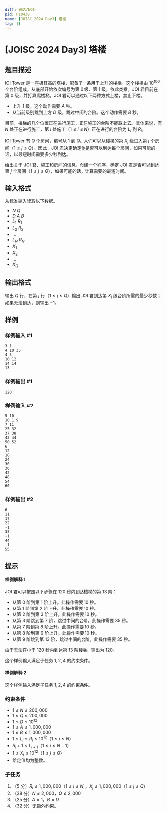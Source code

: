 ```yaml
---
diff: 省选/NOI-
pid: P10438
name: [JOISC 2024 Day3] 塔楼
tag: []
---
```

# [JOISC 2024 Day3] 塔楼
## 题目描述

IOI Tower 是一座极其高的塔楼，配备了一条用于上升的楼梯。这个楼梯由 $10^{100}$ 个台阶组成，从底部开始依次编号为第 $0$ 级、第 $1$ 级，依此类推。JOI 君目前在第 $0$ 级，并打算爬楼梯。JOI 君可以通过以下两种方式上楼，禁止下楼。

- 上升 $1$ 级。这个动作需要 $A$ 秒。
- 从当前级别跳到上方 $D$ 级，跳过中间的台阶。这个动作需要 $B$ 秒。

目前，楼梯的几个位置正在进行施工，正在施工的台阶不能踩上去。具体来说，有 $N$ 处正在进行施工，第 $i$ 处施工（$1 \leq i \leq N$）正在进行的台阶为 $L_i$ 到 $R_i$。

IOI Tower 有 $Q$ 个房间，编号从 $1$ 到 $Q$。人们可以从楼梯的第 $X_j$ 级进入第 $j$ 个房间（$1 \leq j \leq Q$）。因此，JOI 君决定确定他是否可以到达每个房间，如果可能的话，以最短时间需要多少秒到达。

给出关于 JOI 君、施工和房间的信息，创建一个程序，确定 JOI 君是否可以到达第 $j$ 个房间（$1 \leq j \leq Q$），如果可能的话，计算需要的最短时间。

## 输入格式

从标准输入读取以下数据。

- $N$ $Q$
- $D$ $A$ $B$
- $L_1$ $R_1$
- $L_2$ $R_2$
- ...
- $L_N$ $R_N$
- $X_1$
- $X_2$
- ...
- $X_Q$

## 输出格式

输出 $Q$ 行，在第 $j$ 行（$1 \leq j \leq Q$）输出 JOI 君到达第 $X_j$ 级台阶所需的最少秒数；如果无法到达，则输出 $-1$。

## 样例

### 样例输入 #1
```
3 1
4 10 35
4 5
10 12
14 14
13
```
### 样例输出 #1
```
120
```
### 样例输入 #2
```
5 10
10 1 9
7 11
25 32
37 38
43 44
50 52
6
12
18
24
30
36
42
48
54
60
```
### 样例输出 #2
```
6
11
17
22
-1
33
-1
44
-1
55
```
## 提示

#### 样例解释 1

JOI 君可以按照以下步骤在 $120$ 秒内到达楼梯的第 $13$ 阶：

- 从第 $0$ 阶到第 $1$ 阶上升。此操作需要 $10$ 秒。
- 从第 $1$ 阶到第 $2$ 阶上升。此操作需要 $10$ 秒。
- 从第 $2$ 阶到第 $3$ 阶上升。此操作需要 $10$ 秒。
- 从第 $3$ 阶跳到第 $7$ 阶，跳过中间的台阶。此操作需要 $35$ 秒。
- 从第 $7$ 阶到第 $8$ 阶上升。此操作需要 $10$ 秒。
- 从第 $8$ 阶到第 $9$ 阶上升。此操作需要 $10$ 秒。
- 从第 $9$ 阶跳到第 $13$ 阶，跳过中间的台阶。此操作需要 $35$ 秒。

由于无法在小于 $120$ 秒内到达第 $13$ 阶楼梯，输出为 $120$。

这个样例输入满足子任务 $1,2,4$ 的约束条件。

#### 样例解释 2

这个样例输入满足子任务 $1,2,4$ 的约束条件。

### 约束条件

- $1 \leq N \leq 200,000$
- $1 \leq Q \leq 200,000$
- $1 \leq D \leq 10^{12}$
- $1 \leq A \leq 1,000,000$
- $1 \leq B \leq 1,000,000$
- $1 \leq L_i \leq R_i \leq 10^{12}$（$1 \leq i \leq N$）
- $R_{i}+1 < L_{i+1}$（$1 \leq i \leq N-1$）
- $1 \leq X_j \leq 10^{12}$（$1 \leq j \leq Q$）
- 给定值均为整数。

### 子任务

1. （5 分）$R_i \leq 1,000,000$（$1 \leq i \leq N$），$X_j \leq 1,000,000$（$1 \leq j \leq Q$）
2. （38 分）$N \leq 2,000$，$Q \leq 2,000$
3. （25 分）$A = 1$，$B = D$
4. （32 分）无额外约束。
